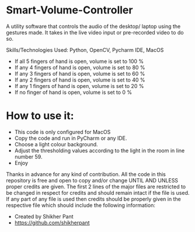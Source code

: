 # Smart-Volume-Controller

A utility software that controls the audio of the desktop/ laptop using the gestures made. It takes in the live video input or pre-recorded video to do so.

Skills/Technologies Used: Python, OpenCV, Pycharm IDE, MacOS 

- If all 5 fingers of hand is open, volume is set to 100 %
- If any 4 fingers of hand is open, volume is set to 80 %
- If any 3 fingers of hand is open, volume is set to 60 %
- If any 2 fingers of hand is open, volume is set to 40 %
- If any 1 fingers of hand is open, volume is set to 20 %
- If no finger of hand is open, volume is set to 0 %

# How to use it:

- This code is only configured for MacOS
- Copy the code and run in PyCharm or any IDE.
- Choose a light colour background.
- Adjust the thresholding values according to the light in the room in line number 59.
- Enjoy


Thanks in advance for any kind of contribution. All the code in this repository is free and open to copy and/or change UNTIL AND UNLESS proper credits are given. The first 2 lines of the major files are restricted to be changed in respect for credits and should remain intact if the file is used. If any part of any file is used then credits should be properly given in the respective file which should include the following information: 

- Created by Shikher Pant 
- https://github.com/shikherpant
